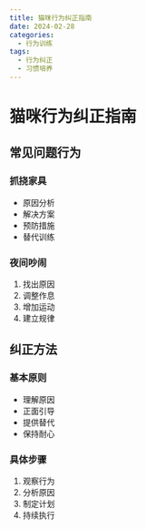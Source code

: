```yaml
---
title: 猫咪行为纠正指南
date: 2024-02-28
categories:
  - 行为训练
tags:
  - 行为纠正
  - 习惯培养
---
```


# 猫咪行为纠正指南

## 常见问题行为

### 抓挠家具
- 原因分析
- 解决方案
- 预防措施
- 替代训练

### 夜间吵闹
1. 找出原因
2. 调整作息
3. 增加运动
4. 建立规律

## 纠正方法

### 基本原则
- 理解原因
- 正面引导
- 提供替代
- 保持耐心

### 具体步骤
1. 观察行为
2. 分析原因
3. 制定计划
4. 持续执行 